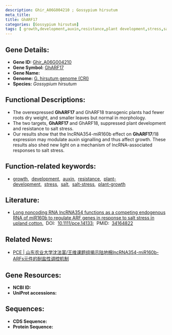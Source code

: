 ```yaml
---
description: Ghir_A06G004210 ; Gossypium hirsutum
meta_title:
title: GhARF17
categories: [Gossypium hirsutum]
tags: [ growth,development,auxin,resistance,plant development,stress,salt,salt stress,plant growth ]
---
```


## Gene Details:
- **Gene ID:**	[Ghir_A06G004210]()
- **Gene Symbol:** <u>GhARF17</u>
- **Gene Name:** 
- **Genome:** [G. hirsutum genome (CRI)]()
- **Species:** *Gossypium hirsutum*

## Functional Descriptions:
   - The overexpressed **GhARF17** and GhARF18 transgenic plants had fewer roots dry weight, and smaller leaves but normal in morphology.
   - The two targets, **GhARF17** and GhARF18, suppressed plant development and resistance to salt stress. 
   - Our results show that the lncRNA354-miR160b effect on **GhARF17**/18 expression may modulate auxin signalling and thus affect growth. These results also shed new light on a mechanism of lncRNA-associated responses to salt stress.

## Function-related keywords:
   - [growth](/tags/growth/),&nbsp;&nbsp;[development](/tags/development/),&nbsp;&nbsp;[auxin](/tags/auxin/),&nbsp;&nbsp;[resistance](/tags/resistance/),&nbsp;&nbsp;[plant-development](/tags/plant-development/),&nbsp;&nbsp;[stress](/tags/stress/),&nbsp;&nbsp;[salt](/tags/salt/),&nbsp;&nbsp;[salt-stress](/tags/salt-stress/),&nbsp;&nbsp;[plant-growth](/tags/plant-growth/)

## Literature:
   - [Long noncoding RNA lncRNA354 functions as a competing endogenous RNA of miR160b to regulate ARF genes in response to salt stress in upland cotton.]( https://onlinelibrary.wiley.com/doi/full/10.1111/pce.14133)&nbsp;&nbsp;DOI:&nbsp;&nbsp;[10.1111/pce.14133](https://onlinelibrary.wiley.com/doi/full/10.1111/pce.14133);&nbsp;&nbsp;PMID:&nbsp;&nbsp;[34164822](https://pubmed.ncbi.nlm.nih.gov/34164822/)

## Related News:
   - [PCE | 山东农业大学沈法富/王维课题组揭示陆地棉lncRNA354-miR160b-ARFs元件的耐盐性调控机制](https://mp.weixin.qq.com/s?__biz=Mzg3MDEwNDEyMg==&mid=2247512828&idx=4&sn=3a34880bd57d083584bc548cae8ceccf&chksm=ce901fa9f9e796bf0c2460fc393f2939479ecd852faf25eec4ff264de1c75b491a78f0b6100e&scene=27#wechat_redirect)

## Gene Resources:
- **NCBI ID:**  [](https://www.ncbi.nlm.nih.gov/gene/?term=)
- **UniProt accessions:** [](https://www.uniprot.org/uniprotkb//entry)



## Sequences:
- **CDS Sequence:**
- **Protein Sequence:**
